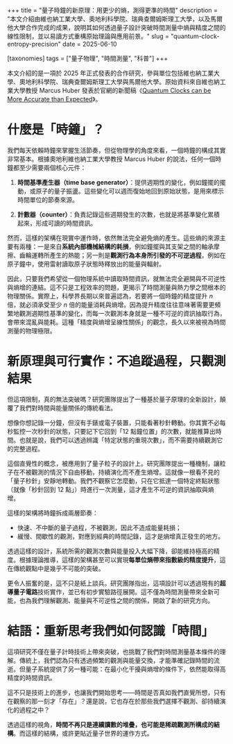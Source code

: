 +++
title = "量子時鐘的新原理：用更少的熵，測得更準的時間"
description = "本文介紹由維也納工業大學、奧地利科學院、瑞典查爾姆斯理工大學，以及馬爾他大學合作完成的成果，說明其如何透過量子設計突破時間測量中熵與精度之間的線性限制，並以易讀方式重構原始理論與應用前景。"
slug = "quantum-clock-entropy-precision"
date = 2025-06-10

[taxonomies]
tags = ["量子物理", "時間測量", "科普"]
+++

本文介紹的是一項於 2025 年正式發表的合作研究，參與單位包括維也納工業大學、奧地利科學院、瑞典查爾姆斯理工大學與馬爾他大學。原始資料來自維也納工業大學教授 Marcus Huber 發表於官網的新聞稿《[Quantum Clocks can be More Accurate than Expected](https://archive.ph/2O6u4)》。

# 什麼是「時鐘」？

我們每天依賴時鐘來掌握生活節奏，但從物理學的角度來看，一個時鐘的構成其實非常基本。根據奧地利維也納工業大學教授 Marcus Huber 的說法，任何一個時鐘都至少需要兩個核心元件：

1. **時間基準產生器（time base generator）**：提供週期性的變化，例如鐘擺的擺動，或原子的量子振盪。這些變化可以週而復始地回到原始狀態，是用來標示時間單位的節奏來源。

2. **計數器（counter）**：負責記錄這些週期發生的次數，也就是將基準變化累積起來，形成可讀的時間資訊。

然而，這樣的架構在現實中運作時，依然無法完全避免熵的產生。這些熵的來源主要有兩種：一是來自**系統內部機械結構的耗損**，例如鐘擺與其支架之間的軸承摩擦、齒輪運轉所產生的熱能；另一則是**觀測行為本身所引發的不可逆過程**，例如在原子鐘中，使用雷射讀取原子狀態時釋放出的能量與輻射。

因此，只要我們希望從一個物理系統中讀取時間資訊，就無法完全避開與不可逆性與熵增的連結。這不只是工程效率的問題，更揭示了時間測量與熱力學之間根本的物理關係。實際上，科學界長期以來普遍認為，若要將一個時鐘的精度提升 $n$ 倍，就必須承受至少 $n$ 倍的能量消耗與熵增。因為提升精度往往意味著需要更頻繁地觀測週期性基準的變化，而每一次觀測本身就是一種不可逆的資訊抽取行為，會帶來混亂與能耗。這種「精度與熵增呈線性關係」的觀念，長久以來被視為時間測量的物理極限。

# 新原理與可行實作：不追蹤過程，只觀測結果

但這項限制，真的無法突破嗎？研究團隊提出了一種基於量子原理的全新設計，顛覆了我們對時間與能量關係的傳統看法。

想像你想記錄一分鐘，但沒有手錶或電子裝置，只能看著秒針轉動。你其實不必每秒監控一次秒針的狀態，只要記下它回到「12 點鐘位置」的次數，就能推算出時間。也就是說，我們可以透過辨識「特定狀態的重現次數」，而不需要持續觀測它的完整過程。

這個直覺性的概念，被應用到了量子粒子的設計上。研究團隊提出一種機制，讓粒子在不被觀測的情況下自由移動，持續演化而不產生熵增。這就像一根看不見的「量子秒針」安靜地轉動。我們不觀察它怎麼動，只在它抵達一個特定終點狀態（就像「秒針回到 12 點」）時進行一次測量，這才產生不可逆的資訊抽取與熵增。

這樣的架構將時鐘拆成兩層節奏：

* 快速、不中斷的量子過程，不被觀測，因此不造成能量耗損；
* 緩慢、間歇性的觀測，對應到經典的時間記錄，這才是熵增真正發生的地方。

透過這樣的設計，系統所需的觀測次數與能量投入大幅下降，卻能維持極高的精度。根據理論推導，這樣的架構甚至可以實現**每單位熵帶來指數級的精度提升**，這在傳統觀點中是幾乎不可能的突破。

更令人振奮的是，這不只是紙上談兵。研究團隊指出，這項設計可以透過現有的**超導量子電路**技術實作，並已有初步實驗路徑展開。這不僅為時間測量帶來全新可能，也為我們理解觀測、能量與不可逆性之間的關係，開啟了新的研究方向。

# 結語：重新思考我們如何認識「時間」

這項研究不僅在量子計時技術上帶來突破，也挑戰了我們對時間測量基本條件的理解。傳統上，我們認為只有透過頻繁的觀測與能量交換，才能準確記錄時間的流逝。但量子系統提供了另一種可能：在最小化干擾與熵增的條件下，依然能取得高精度的時間資訊。

這不只是技術上的進步，也讓我們開始思考——時間是否真如我們直覺所想，只有在觀察的那一刻才「存在」？還是說，它也存在於那些我們選擇不觀測、卻持續演化的過程之中？

透過這樣的視角，**時間不再只是連續讀數的堆疊，也可能是稀疏觀測所構成的結構**。而這樣的結構，或許更貼近量子世界的運作方式。